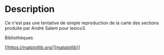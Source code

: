 Description
===========
Ce n'est pas une tentative de simple reproduction de la carte des sections produite par André Salem pour lexico3.


Bibliothèques 

[[https://matplotlib.org/][matplotlib]]
